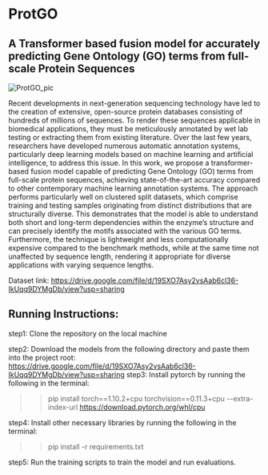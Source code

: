 # ProtGO
## A Transformer based fusion model for accurately predicting Gene Ontology (GO) terms from full-scale Protein Sequences

![ProtGO_pic](https://github.com/user-attachments/assets/5c7cb5b8-a071-4225-8e14-7b6697e4eef9)

Recent developments in next-generation sequencing technology have led to the creation of extensive, open-source protein databases consisting of hundreds of millions of sequences. To render these sequences applicable
in biomedical applications, they must be meticulously annotated by wet lab testing or extracting them from
existing literature. Over the last few years, researchers have developed numerous automatic annotation
systems, particularly deep learning models based on machine learning and artificial intelligence, to address
this issue. In this work, we propose a transformer-based fusion model capable of predicting Gene Ontology (GO)
terms from full-scale protein sequences, achieving state-of-the-art accuracy compared to other contemporary
machine learning annotation systems. The approach performs particularly well on clustered split datasets,
which comprise training and testing samples originating from distinct distributions that are structurally
diverse. This demonstrates that the model is able to understand both short and long-term dependencies
within the enzyme’s structure and can precisely identify the motifs associated with the various GO terms.
Furthermore, the technique is lightweight and less computationally expensive compared to the benchmark
methods, while at the same time not unaffected by sequence length, rendering it appropriate for diverse
applications with varying sequence lengths.

Dataset link: https://drive.google.com/file/d/19SXO7Asy2vsAab6cl36-IkUqq9DYMgDb/view?usp=sharing

## Running Instructions:

step1: Clone the repository on the local machine

step2: Download the models from the following directory and paste them into the project root:
https://drive.google.com/file/d/19SXO7Asy2vsAab6cl36-IkUqq9DYMgDb/view?usp=sharing
step3: Install pytorch by running the following in the terminal:

>> pip install torch==1.10.2+cpu torchvision==0.11.3+cpu --extra-index-url https://download.pytorch.org/whl/cpu

step4: Install other necessary libraries by running the following in the terminal:

>> pip install -r requirements.txt

step5: Run the training scripts to train the model and run evaluations.

